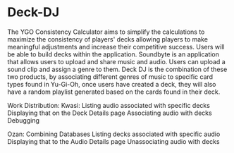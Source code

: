 # Deck-DJ


The YGO Consistency Calculator aims to simplify the calculations to maximize the consistency
of players' decks allowing players to make meaningful adjustments and increase their
competitive success. Users will be able to build decks within the application.
Soundbyte is an application that allows users to upload and share music and audio. Users can
upload a sound clip and assign a genre to them.
Deck DJ is the combination of these two products, by associating different genres of music to
specific card types found in Yu-Gi-Oh, once users have created a deck, they will also have a
random playlist generated based on the cards found in their deck.

Work Distribution:
Kwasi:
  Listing audio associated with specific decks
  Displaying that on the Deck Details page
  Associating audio with decks
  Debugging

Ozan:
  Combining Databases
  Listing decks associated with specific audio
  Displaying that to the Audio Details page
  Unassociating audio with decks
  
